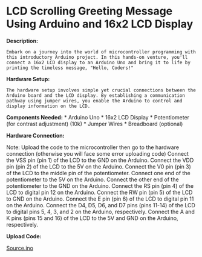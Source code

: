 # LCD Scrolling Greeting Message Using Arduino and 16x2 LCD Display


**Description:**

    Embark on a journey into the world of microcontroller programming with this introductory Arduino project. In this hands-on venture, you'll connect a 16x2 LCD display to an Arduino Uno and bring it to life by printing the timeless message, "Hello, Coders!"

**Hardware Setup:**

    The hardware setup involves simple yet crucial connections between the Arduino board and the LCD display. By establishing a communication pathway using jumper wires, you enable the Arduino to control and display information on the LCD.

**Components Needed:**
    * Arduino Uno
    * 16x2 LCD Display
    * Potentiometer (for contrast adjustment) (10k)
    * Jumper Wires
    * Breadboard (optional)

**Hardware Connection:**

Note: Upload the code to the microcontroller then go to the hardware connection (otherwise you will face some error uploading code)
    Connect the VSS pin (pin 1) of the LCD to the GND on the Arduino.
    Connect the VDD pin (pin 2) of the LCD to the 5V on the Arduino.
    Connect the V0 pin (pin 3) of the LCD to the middle pin of the potentiometer.
    Connect one end of the potentiometer to the 5V on the Arduino.
    Connect the other end of the potentiometer to the GND on the Arduino.
    Connect the RS pin (pin 4) of the LCD to digital pin 12 on the Arduino.
    Connect the RW pin (pin 5) of the LCD to GND on the Arduino.
    Connect the E pin (pin 6) of the LCD to digital pin 11 on the Arduino.
    Connect the D4, D5, D6, and D7 pins (pins 11-14) of the LCD to digital pins 5, 4, 3, and 2 on the Arduino, respectively.
    Connect the A and K pins (pins 15 and 16) of the LCD to the 5V and GND on the Arduino, respectively.

**Upload Code:**

  [Source.ino](https://github.com/hariharan005/arduinoprojects/blob/main/LCD/source.ino)

    
